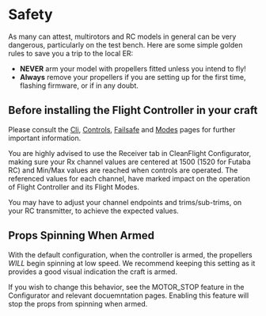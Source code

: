 # Safety

As many can attest, multirotors and RC models in general can be very dangerous, particularly on the test bench. Here are some simple golden rules to save you a trip to the local ER:
* **NEVER** arm your model with propellers fitted unless you intend to fly!
* **Always** remove your propellers if you are setting up for the first time, flashing firmware, or if in any doubt.

## Before installing the Flight Controller in your craft

Please consult the [Cli](Cli.md), [Controls](Controls.md), [Failsafe](Failsafe.md) and [Modes](Modes.md) 
pages for further important information.

You are highly advised to use the Receiver tab in CleanFlight Configurator, making sure your Rx channel values are centered at 1500 (1520 for Futaba RC) and Min/Max values are reached when controls are operated.
The referenced values for each channel, have marked impact on the operation of Flight Controller and its Flight Modes.

You may have to adjust your channel endpoints and trims/sub-trims, on your RC transmitter, to achieve the expected values.

## Props Spinning When Armed
With the default configuration, when the controller is armed, the propellers *WILL* begin spinning at low speed.
We recommend keeping this setting as it provides a good visual indication the craft is armed.

If you wish to change this behavior, see the MOTOR_STOP feature in the Configurator and relevant docuemntation pages.
Enabling this feature will stop the props from spinning when armed.
